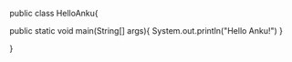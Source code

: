 public class HelloAnku{

public static void main(String[] args){
System.out.println("Hello Anku!")
}

}
